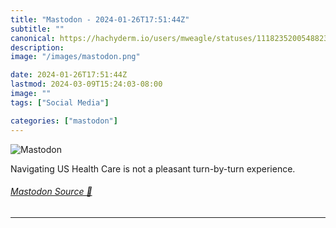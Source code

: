```yaml
---
title: "Mastodon - 2024-01-26T17:51:44Z"
subtitle: ""
canonical: https://hachyderm.io/users/mweagle/statuses/111823520054882310
description:
image: "/images/mastodon.png"

date: 2024-01-26T17:51:44Z
lastmod: 2024-03-09T15:24:03-08:00
image: ""
tags: ["Social Media"]

categories: ["mastodon"]
---
```

![Mastodon](/images/mastodon.png)

<p>Navigating US Health Care is not a pleasant turn-by-turn experience.</p>


###### [Mastodon Source 🐘](https://hachyderm.io/@mweagle/111823520054882310)

___
